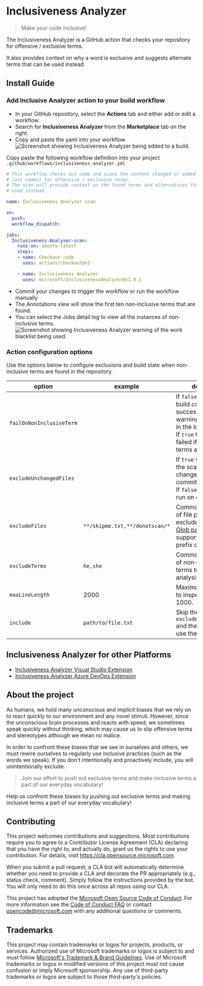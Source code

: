 # Inclusiveness Analyzer

> Make your code inclusive!

The Inclusiveness Analyzer is a GitHub action that checks your repository for offensive / exclusive terms.

It also provides context on why a word is exclusive and suggests alternate terms that can be used instead.

## Install Guide

### Add Inclusive Analyzer action to your build workflow

* In your GitHub repository, select the **Actions** tab and either add or edit a workflow.
* Search for **Inclusiveness Analyzer** from the **Marketplace** tab on the right.
* Copy and paste the yaml into your workflow.
![Screenshot showing Inclusiveness Analyzer being added to a build.](docs/images/ghscreenshot-1.png)

Copy paste the following workflow definition into your project `.github/workflows/inclusiveness-analyzer.yml`

```yaml
# This workflow checks out code and scans the content changed or added in the 
# last commit for offensive / exclusive terms.
# The scan will provide context on the found terms and alternatvies that can be
# used instead.

name: Inclusiveness Analyser scan

on:
  push:
  workflow_dispatch:

jobs:
  Inclusiveness-Analyser-scan:
    runs-on: ubuntu-latest
    steps:
    - name: Checkout code
      uses: actions/checkout@v3

    - name: Inclusiveness Analyzer
      uses: microsoft/InclusivenessAnalyzer@v1.0.1
```

* Commit your changes to trigger the workflow or run the workflow manually
* The Annotations view will show the first ten non-inclusive terms that are found.
* You can select the Jobs detail log to view all the instances of non-inclusive terms.
![Screenshot showing Inclusiveness Analyzer warning of the work blacklist being used.](docs/images/ghscreenshot-2.png)

### Action configuration options

Use the options below to configure exclusions and build state when non-inclusive terms are found in the repository.

|          option          |            example             |  description  |
|--------------------------|--------------------------------|---------------|
| `failOnNonInclusiveTerm` |                                | If `false` (Default) the build completes successfully and warnings are provided in the logs.<br/>If `true` the build is failed if non-inclusive terms are found. |
| `excludeUnchangedFiles`  |                                | If `true` (Default) limits the scan to files changed in the latest commit.<br/>If `false` a full scan is run on each commit. |
| `excludeFiles   `        | `**/skipme.txt,**/donotscan/*` | Comma separated list of file patterns to exclude from analysis. [Glob patterns](https://github.com/isaacs/node-glob#glob-primer) are supported with a prefix of `**/` |
| `excludeTerms`           | `he,she`                       | Comma separated list of non-inclusive terms to exclude from analysis. |
| `maxLineLength`          | 2000                           | Maximum line length to inspect. Defaults to 1000. |
| `include`                | `path/to/file.txt`                   | Skip the `excludeUnchangedFiles` and the `excludeFiles`, use the given file list |

## Inclusiveness Analyzer for other Platforms

* [Inclusiveness Analyzer Visual Studio Extension](https://github.com/microsoft/InclusivenessAnalyzerVisualStudio)
* [Inclusiveness Analyzer Azure DevOps Extension](https://github.com/microsoft/InclusivenessAnalyzerAzureDevOps)

## About the project

As humans, we hold many unconscious and implicit biases that we rely on to react quickly to our environment and any novel stimuli. However, since the unconscious brain processes and reacts with speed, we sometimes speak quickly without thinking, which may cause us to slip offensive terms and stereotypes although we mean no malice.

In order to confront these biases that we see in ourselves and others, we must rewire ourselves to regularly use inclusive practices (such as the words we speak). If you don't intentionally and proactively include, you will unintentionally exclude. 

> Join our effort to push out exclusive terms and make inclusive terms a part of our everyday vocabulary!

Help us confront these biases by pushing out exclusive terms and making inclusive terms a part of our everyday vocabulary!

## Contributing

This project welcomes contributions and suggestions.  Most contributions require you to agree to a
Contributor License Agreement (CLA) declaring that you have the right to, and actually do, grant us
the rights to use your contribution. For details, visit https://cla.opensource.microsoft.com.

When you submit a pull request, a CLA bot will automatically determine whether you need to provide
a CLA and decorate the PR appropriately (e.g., status check, comment). Simply follow the instructions
provided by the bot. You will only need to do this once across all repos using our CLA.

This project has adopted the [Microsoft Open Source Code of Conduct](https://opensource.microsoft.com/codeofconduct/).
For more information see the [Code of Conduct FAQ](https://opensource.microsoft.com/codeofconduct/faq/) or
contact [opencode@microsoft.com](mailto:opencode@microsoft.com) with any additional questions or comments.

## Trademarks

This project may contain trademarks or logos for projects, products, or services. Authorized use of Microsoft 
trademarks or logos is subject to and must follow
[Microsoft's Trademark & Brand Guidelines](https://www.microsoft.com/legal/intellectualproperty/trademarks/usage/general).
Use of Microsoft trademarks or logos in modified versions of this project must not cause confusion or imply Microsoft sponsorship.
Any use of third-party trademarks or logos are subject to those third-party's policies.
